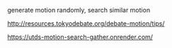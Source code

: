 generate motion randomly, search similar motion

http://resources.tokyodebate.org/debate-motion/tips/

https://utds-motion-search-gather.onrender.com/
